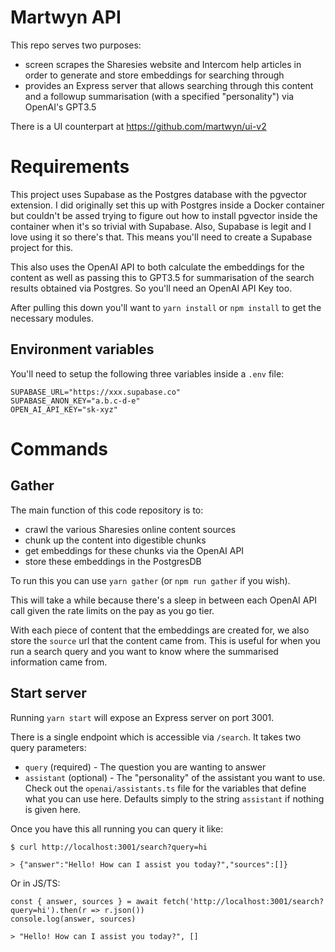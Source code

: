 #  Martwyn API

This repo serves two purposes:
 - screen scrapes the Sharesies website and Intercom help articles in order to generate and store embeddings for searching through
 - provides an Express server that allows searching through this content and a followup summarisation (with a specified "personality") via OpenAI's GPT3.5

There is a UI counterpart at https://github.com/martwyn/ui-v2

# Requirements

This project uses Supabase as the Postgres database with the pgvector extension. I did originally set this up with Postgres inside a Docker container but couldn't be assed trying to figure out how to install pgvector inside the container when it's so trivial with Supabase. Also, Supabase is legit and I love using it so there's that. This means you'll need to create a Supabase project for this.

This also uses the OpenAI API to both calculate the embeddings for the content as well as passing this to GPT3.5 for summarisation of the search results obtained via Postgres. So you'll need an OpenAI API Key too.

After pulling this down you'll want to `yarn install` or `npm install` to get the necessary modules.

## Environment variables

You'll need to setup the following three variables inside a `.env` file:

```
SUPABASE_URL="https://xxx.supabase.co"
SUPABASE_ANON_KEY="a.b.c-d-e"
OPEN_AI_API_KEY="sk-xyz"
```

# Commands

## Gather

The main function of this code repository is to:
 - crawl the various Sharesies online content sources
 - chunk up the content into digestible chunks
 - get embeddings for these chunks via the OpenAI API
 - store these embeddings in the PostgresDB

To run this you can use `yarn gather` (or `npm run gather` if you wish).

This will take a while because there's a sleep in between each OpenAI API call given the rate limits on the pay as you go tier.

With each piece of content that the embeddings are created for, we also store the `source` url that the content came from. This is useful for when you run a search query and you want to know where the summarised information came from.

## Start server

Running `yarn start` will expose an Express server on port 3001.

There is a single endpoint which is accessible via `/search`. It takes two query parameters:

 - `query` (required) - The question you are wanting to answer
 - `assistant` (optional) - The "personality" of the assistant you want to use. Check out the `openai/assistants.ts` file for the variables that define what you can use here. Defaults simply to the string `assistant` if nothing is given here.

Once you have this all running you can query it like:

```
$ curl http://localhost:3001/search?query=hi

> {"answer":"Hello! How can I assist you today?","sources":[]}
```

Or in JS/TS:
```
const { answer, sources } = await fetch('http://localhost:3001/search?query=hi').then(r => r.json())
console.log(answer, sources)

> "Hello! How can I assist you today?", []
```

